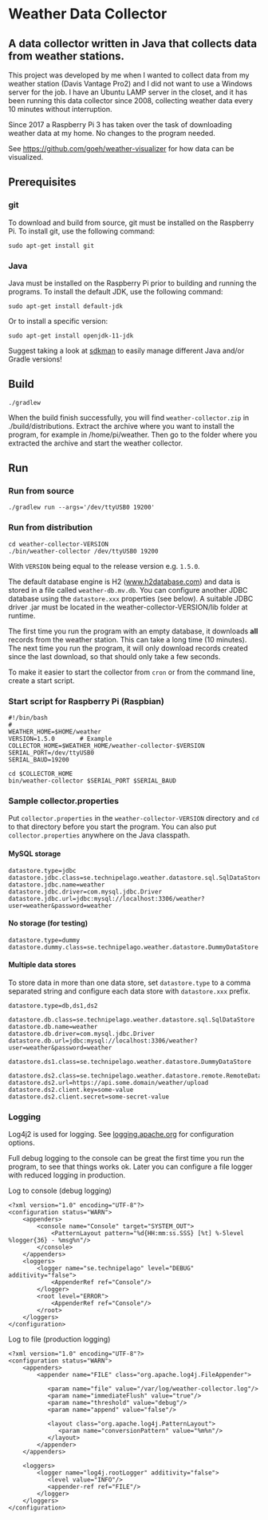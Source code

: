 # Weather Data Collector

## A data collector written in Java that collects data from weather stations.

This project was developed by me when I wanted to collect data from my
weather station (Davis Vantage Pro2) and I did not want to use a
Windows server for the job. I have an Ubuntu LAMP server in the closet,
and it has been running this data collector since 2008,
collecting weather data every 10 minutes without interruption.

Since 2017 a Raspberry Pi 3 has taken over the task of downloading weather data at my home.
No changes to the program needed.

See https://github.com/goeh/weather-visualizer for how data can be visualized.

## Prerequisites

### git

To download and build from source, git must be installed on the Raspberry Pi.
To install git, use the following command:

    sudo apt-get install git

### Java

Java must be installed on the Raspberry Pi prior to building and running the programs.
To install the default JDK, use the following command:

    sudo apt-get install default-jdk

Or to install a specific version:

    sudo apt-get install openjdk-11-jdk

Suggest taking a look at [sdkman](https://sdkman.io/) to easily manage different Java and/or Gradle versions!

## Build

    ./gradlew

When the build finish successfully, you will find `weather-collector.zip` in ./build/distributions. Extract the archive
where you want to install the program, for example in /home/pi/weather. Then go to the folder where you extracted the
archive and start the weather collector.

## Run

### Run from source

    ./gradlew run --args='/dev/ttyUSB0 19200'

### Run from distribution

    cd weather-collector-VERSION
    ./bin/weather-collector /dev/ttyUSB0 19200

With `VERSION` being equal to the release version e.g. `1.5.0`.

The default database engine is H2 (www.h2database.com) and data is stored in a file called `weather-db.mv.db`. You can
configure another JDBC database using the `datastore.xxx` properties (see below). A suitable JDBC driver .jar must be
located in the weather-collector-VERSION/lib folder at runtime.

The first time you run the program with an empty database, it downloads **all** records from the weather station. This
can take a long time (10 minutes). The next time you run the program, it will only download records created since the
last download, so that should only take a few seconds.

To make it easier to start the collector from `cron` or from the command line, create a start script.

### Start script for Raspberry Pi (Raspbian)

    #!/bin/bash
    #
    WEATHER_HOME=$HOME/weather
    VERSION=1.5.0       # Example
    COLLECTOR_HOME=$WEATHER_HOME/weather-collector-$VERSION
    SERIAL_PORT=/dev/ttyUSB0
    SERIAL_BAUD=19200
    
    cd $COLLECTOR_HOME
    bin/weather-collector $SERIAL_PORT $SERIAL_BAUD

### Sample collector.properties

Put `collector.properties` in the `weather-collector-VERSION` directory and `cd` to that directory before you start the
program. You can also put `collector.properties` anywhere on the Java classpath.

#### MySQL storage

    datastore.type=jdbc
    datastore.jdbc.class=se.technipelago.weather.datastore.sql.SqlDataStore
    datastore.jdbc.name=weather
    datastore.jdbc.driver=com.mysql.jdbc.Driver
    datastore.jdbc.url=jdbc:mysql://localhost:3306/weather?user=weather&password=weather

#### No storage (for testing)

    datastore.type=dummy
    datastore.dummy.class=se.technipelago.weather.datastore.DummyDataStore

#### Multiple data stores

To store data in more than one data store, set `datastore.type` to a comma separated string and configure each data
store with `datastore.xxx` prefix.

    datastore.type=db,ds1,ds2

    datastore.db.class=se.technipelago.weather.datastore.sql.SqlDataStore
    datastore.db.name=weather
    datastore.db.driver=com.mysql.jdbc.Driver
    datastore.db.url=jdbc:mysql://localhost:3306/weather?user=weather&password=weather

    datastore.ds1.class=se.technipelago.weather.datastore.DummyDataStore

    datastore.ds2.class=se.technipelago.weather.datastore.remote.RemoteDataStore
    datastore.ds2.url=https://api.some.domain/weather/upload
    datastore.ds2.client.key=some-value
    datastore.ds2.client.secret=some-secret-value

### Logging

Log4j2 is used for logging. See [logging.apache.org](https://logging.apache.org) for configuration options.

Full debug logging to the console can be great the first time you run the program, to see that things works ok. Later
you can configure a file logger with reduced logging in production.

Log to console (debug logging)

    <?xml version="1.0" encoding="UTF-8"?>
    <configuration status="WARN">
        <appenders>
            <console name="Console" target="SYSTEM_OUT">
                <PatternLayout pattern="%d{HH:mm:ss.SSS} [%t] %-5level %logger{36} - %msg%n"/>
            </console>
        </appenders>
        <loggers>
            <logger name="se.technipelago" level="DEBUG" additivity="false">
                <AppenderRef ref="Console"/>
            </logger>
            <root level="ERROR">
                <AppenderRef ref="Console"/>
            </root>
        </loggers>
    </configuration>

Log to file (production logging)

    <?xml version="1.0" encoding="UTF-8"?>
    <configuration status="WARN">
        <appenders>
            <appender name="FILE" class="org.apache.log4j.FileAppender">
            
               <param name="file" value="/var/log/weather-collector.log"/>
               <param name="immediateFlush" value="true"/>
               <param name="threshold" value="debug"/>
               <param name="append" value="false"/>
            
               <layout class="org.apache.log4j.PatternLayout">
                  <param name="conversionPattern" value="%m%n"/>
               </layout>
            </appender>
        </appenders>
    
        <loggers>   
            <logger name="log4j.rootLogger" additivity="false">
               <level value="INFO"/>
               <appender-ref ref="FILE"/>
            </logger>
        </loggers>
    </configuration>
